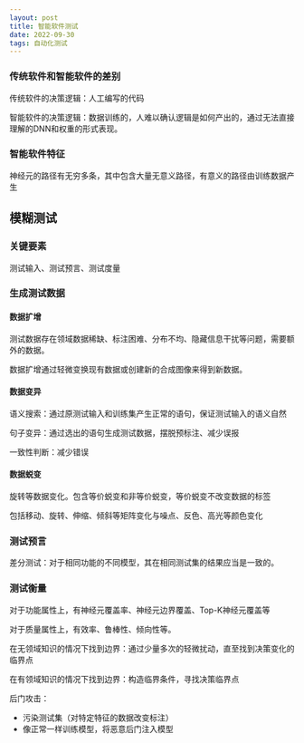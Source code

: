 ```yaml
---
layout: post
title: 智能软件测试
date: 2022-09-30
tags: 自动化测试
---
```


### 传统软件和智能软件的差别

传统软件的决策逻辑：人工编写的代码

智能软件的决策逻辑：数据训练的，人难以确认逻辑是如何产出的，通过无法直接理解的DNN和权重的形式表现。

### 智能软件特征

神经元的路径有无穷多条，其中包含大量无意义路径，有意义的路径由训练数据产生

## 模糊测试

### 关键要素

测试输入、测试预言、测试度量

### 生成测试数据

#### 数据扩增

测试数据存在领域数据稀缺、标注困难、分布不均、隐藏信息干扰等问题，需要额外的数据。

数据扩增通过轻微变换现有数据或创建新的合成图像来得到新数据。

#### 数据变异

语义搜索：通过原测试输入和训练集产生正常的语句，保证测试输入的语义自然

句子变异：通过选出的语句生成测试数据，摆脱预标注、减少误报

一致性判断：减少错误

#### 数据蜕变

旋转等数据变化。包含等价蜕变和非等价蜕变，等价蜕变不改变数据的标签

包括移动、旋转、伸缩、倾斜等矩阵变化与噪点、反色、高光等颜色变化

### 测试预言

差分测试：对于相同功能的不同模型，其在相同测试集的结果应当是一致的。

### 测试衡量

对于功能属性上，有神经元覆盖率、神经元边界覆盖、Top-K神经元覆盖等

对于质量属性上，有效率、鲁棒性、倾向性等。

在无领域知识的情况下找到边界：通过少量多次的轻微扰动，直至找到决策变化的临界点

在有领域知识的情况下找到边界：构造临界条件，寻找决策临界点

后门攻击：

- 污染测试集（对特定特征的数据改变标注）
- 像正常一样训练模型，将恶意后门注入模型